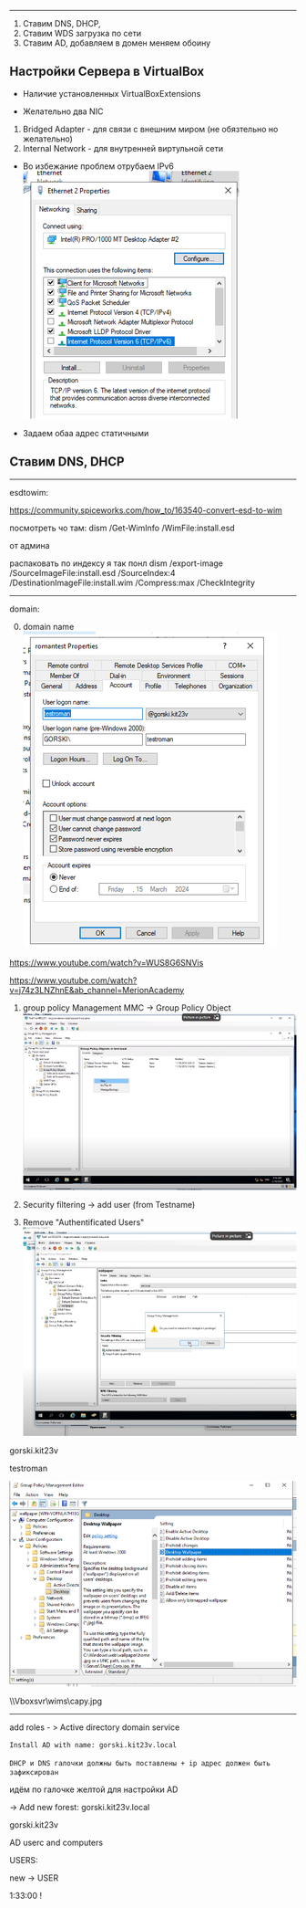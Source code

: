 *** 

1) Ставим DNS, DHCP,
2) Ставим WDS загрузка по сети
3) Ставим AD, добавляем в домен меняем обоину

## Настройки Сервера в VirtualBox


- Наличие установленных VirtualBoxExtensions

- Желательно два NIC
1) Bridged Adapter - для связи с внешним миром (не обязтельно но желательно)
2) Internal Network - для внутренней виртульной сети


- Во избежание проблем отрубаем IPv6  
![alt text](_rsrc/image-4.png)



- Задаем обаа адрес статичными



## Ставим DNS, DHCP

********
esdtowim:

https://community.spiceworks.com/how_to/163540-convert-esd-to-wim


посмотреть чо там:
dism /Get-WimInfo /WimFile:install.esd


от админа

распаковать по индексу я так понл
dism /export-image /SourceImageFile:install.esd /SourceIndex:4 /DestinationImageFile:install.wim /Compress:max /CheckIntegrity

*******
domain:



0) domain name  
![alt text](_rsrc/image-1.png)

https://www.youtube.com/watch?v=WUS8G6SNVis

https://www.youtube.com/watch?v=j74z3LNZhnE&ab_channel=MerionAcademy

1) group policy Management  MMC  -> Group Policy Object
![alt text](_rsrc/image-2.png)





2) Security filtering -> add user (from Testname)   
3) Remove "Authentificated Users"  
![alt text](_rsrc/image-3.png)


gorski.kit23v



testroman

![alt text](_rsrc/image.png)


\\\Vboxsvr\wims\capy.jpg


************


add roles - > Active directory domain service

	Install AD with name: gorski.kit23v.local

	DHCP и DNS галочки должны быть поставлены + ip адрес должен быть зафиксирован


идём по галочке желтой для настройки AD

-> Add new forest: gorski.kit23v.local




gorski.kit23v



AD userc and computers

USERS:

new -> USER


1:33:00 !



